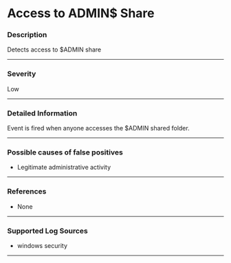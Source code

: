 # Access to ADMIN$ Share
### Description

Detects access to $ADMIN share

-------------------
### Severity

Low

-------------------

### Detailed Information

Event is fired when anyone accesses the $ADMIN shared folder.

-------------------

### Possible causes of false positives

- Legitimate administrative activity

-------------------
### References

- None

-------------------
### Supported Log Sources

- windows security

-------------------
